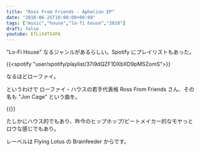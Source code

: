 ```yaml
---
title: "Ross From Friends - Aphelion EP"
date: "2018-06-25T10:00:00+09:00"
tags: ["music","house","lo-fi house","2018"]
draft: false
youtube: EfLiX4TX4PA
---
```


"Lo-Fi House" なるジャンルがあるらしい。Spotify にプレイリストもあった。

{{<spotify "user/spotify/playlist/37i9dQZF1DXbXD9pMSZomS">}}

なるほどローファイ。

というわけで ローファイ・ハウスの若手代表格 Ross From Friends さん、その名も "Jon Cage" という曲を。

{{<youtube src="EfLiX4TX4PA" title="Ross From Friends - John Cage">}}

たしかにハウス的でもあり、昨今のヒップホップ/ビートメイカー的なモヤっとロウな感じでもあり。

レーベルは Flying Lotus の Brainfeeder からです。
